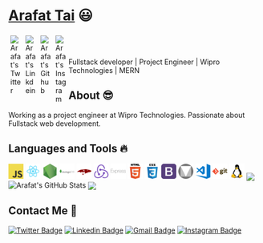 # <a href="https://www.linkedin.com/in/ashwanisng/">Arafat Tai</a> :smiley:

 <a href="https://twitter.com/arafat_213">
  <img align="left" alt="Arafat's Twitter" style="padding: 4px" width="22px" src="https://cdn.jsdelivr.net/npm/simple-icons@v3/icons/twitter.svg" />
</a>
<a href="https://linkedin.com/in/arafat213">
  <img align="left" alt="Arafat's Linkdein" style="padding: 4px" width="22px" src="https://cdn.jsdelivr.net/npm/simple-icons@v3/icons/linkedin.svg" />
</a>
<a href="https://github.com/arafat-213">
  <img align="left" alt="Arafat's Github" style="padding: 4px" width="22px" src="https://cdn.jsdelivr.net/npm/simple-icons@v3/icons/github.svg" />
</a>
<a href="https://instagram.com/arafat_213">
  <img align="left" alt="Arafat's Instagram" style="padding: 4px" width="22px" src="https://cdn.jsdelivr.net/npm/simple-icons@v3/icons/instagram.svg" />
</a>
<br/>
<br/>

Fullstack developer | Project Engineer | Wipro Technologies | MERN

## About :sunglasses:

Working as a project engineer at Wipro Technologies. Passionate about Fullstack web development.

## Languages and Tools :fire:

<img height="30px" title="Javascript" src="https://raw.githubusercontent.com/github/explore/80688e429a7d4ef2fca1e82350fe8e3517d3494d/topics/javascript/javascript.png">
<code><img height="30px" title="React" src="https://raw.githubusercontent.com/github/explore/80688e429a7d4ef2fca1e82350fe8e3517d3494d/topics/react/react.png"></code>
<code><img height="30px" title="NodeJS" src="https://raw.githubusercontent.com/github/explore/80688e429a7d4ef2fca1e82350fe8e3517d3494d/topics/nodejs/nodejs.png"></code>
<code><img height="30px" title="MongoDB" src="https://raw.githubusercontent.com/github/explore/80688e429a7d4ef2fca1e82350fe8e3517d3494d/topics/mongodb/mongodb.png"></code>
<code><img height="30px" title="Mongoose" src="https://raw.githubusercontent.com/github/explore/80688e429a7d4ef2fca1e82350fe8e3517d3494d/topics/mongoose/mongoose.png"></code>
<code><img height="30px" title="Redux" src="https://raw.githubusercontent.com/github/explore/80688e429a7d4ef2fca1e82350fe8e3517d3494d/topics/redux/redux.png"></code>
<code><img height="30px" title="Express" src="https://raw.githubusercontent.com/github/explore/80688e429a7d4ef2fca1e82350fe8e3517d3494d/topics/express/express.png"></code>
<code><img height="30px" title="HTML5" src="https://raw.githubusercontent.com/github/explore/80688e429a7d4ef2fca1e82350fe8e3517d3494d/topics/html/html.png"></code>
<code><img height="30px" title="CSS3" src="https://raw.githubusercontent.com/github/explore/80688e429a7d4ef2fca1e82350fe8e3517d3494d/topics/css/css.png"></code>
<code><img height="30px" title="Bootstrap 4" src="https://raw.githubusercontent.com/github/explore/80688e429a7d4ef2fca1e82350fe8e3517d3494d/topics/bootstrap/bootstrap.png"></code>
<code><img height="30px" title="Material-UI" src="https://raw.githubusercontent.com/github/explore/80688e429a7d4ef2fca1e82350fe8e3517d3494d/topics/material-design/material-design.png"></code>
<code><img height="30px" title="VS Code" src="https://raw.githubusercontent.com/github/explore/80688e429a7d4ef2fca1e82350fe8e3517d3494d/topics/visual-studio-code/visual-studio-code.png"></code>
<code><img height="30px" title="Git" src="https://raw.githubusercontent.com/github/explore/80688e429a7d4ef2fca1e82350fe8e3517d3494d/topics/git/git.png"></code>
<code><img height="30px" title="Linux" src="https://raw.githubusercontent.com/github/explore/80688e429a7d4ef2fca1e82350fe8e3517d3494d/topics/linux/linux.png"></code>

<a href="https://github.com/arafat-213">
  <img align="center" src="https://github-readme-stats.vercel.app/api/top-langs/?username=arafat-213" />
</a>

<img src="https://github-readme-stats.vercel.app/api?username=arafat-213&&show_icons=true&line_height=27&v=5" alt="Arafat's GitHub Stats" />

<a href="https://github.com/arafat-213/covid19-tracker">
  <!-- Change the `github-readme-stats.anuraghazra1.vercel.app` to `github-readme-stats.vercel.app`  -->
  <img align="center" src="https://github-readme-stats.vercel.app/api/pin/?username=arafat-213&repo=covid19-tracker" />
</a>

## Contact Me :speech_balloon:

[![Twitter Badge](https://img.shields.io/badge/-@arafat_213-1ca0f1?style=flat-square&labelColor=1ca0f1&logo=twitter&logoColor=white&link=https://twitter.com/arafat_213)](https://twitter.com/arafat_213) [![Linkedin Badge](https://img.shields.io/badge/-arafat213-blue?style=flat-square&logo=Linkedin&logoColor=white&link=https://www.linkedin.com/in/arafat213/)](https://www.linkedin.com/in/arafat213/) [![Gmail Badge](https://img.shields.io/badge/-tai.arafat.at@gmail.com-c14438?style=flat-square&logo=Gmail&logoColor=white&link=mailto:tai.arafat.at@gmail.com)](mailto:tai.arafat.at@gmail.com) [![Instagram Badge](https://img.shields.io/badge/-@arafat_213-e4405f?style=flat-square&labelColor=f94877&logo=instagram&logoColor=white&link=https://www.instagram.com/arafat_213/)](https://www.instagram.com/arafat_213/)
